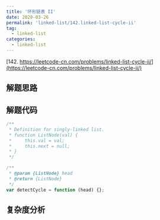 ```yaml
---
title: '环形链表 II'
date: 2020-03-26
permalink: 'linked-list/142.linked-list-cycle-ii'
tag:
  - linked-list
categories:
  - linked-list
---
```


[142. https://leetcode-cn.com/problems/linked-list-cycle-ii/](https://leetcode-cn.com/problems/linked-list-cycle-ii/)

## 解题思路

## 解题代码

```js
/**
 * Definition for singly-linked list.
 * function ListNode(val) {
 *     this.val = val;
 *     this.next = null;
 * }
 */

/**
 * @param {ListNode} head
 * @return {ListNode}
 */
var detectCycle = function (head) {};
```

## 复杂度分析
